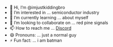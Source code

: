 - 👋 Hi, I’m @imjustkiddingbro
- 👀 I’m interested in ... semiconductor industry
- 🌱 I’m currently learning ... about myself
- 💞️ I’m looking to collaborate on ... red pine signals
- 📫 How to reach me ... [Discord](gammer2790)
- 😄 Pronouns: ... just a normal guy
- ⚡ Fun fact: ... i am batman

<!---
imjustkiddingbro/imjustkiddingbro is a ✨ special ✨ repository because its `README.md` (this file) appears on your GitHub profile.
You can click the Preview link to take a look at your changes.
--->
